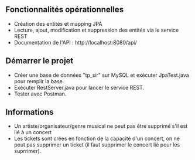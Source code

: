 ## Fonctionnalités opérationnelles  
- Création des entités et mapping JPA
- Lecture, ajout, modification et suppression des entités via le service REST
- Documentation de l'API : http://localhost:8080/api/

## Démarrer le projet  
- Créer une base de données "tp_sir" sur MySQL et exécuter JpaTest.java pour remplir la base.
- Exécuter RestServer.java pour lancer le service REST.
- Tester avec Postman.

## Informations
- Un artiste/organisateur/genre musical ne peut pas être supprimé s'il est lié à un concert
- Les tickets sont crées en fonction de la capacité d'un concert, on ne peut pas supprimer un ticket (il faut supprimer le concert lié pour les suprrimer).
